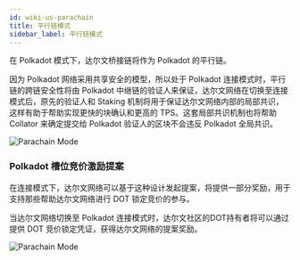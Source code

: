 ```yaml
---
id: wiki-us-parachain
title: 平行链模式
sidebar_label: 平行链模式
---
```


在 Polkadot 模式下，达尔文桥接链将作为 Polkadot 的平行链。

因为 Polkadot 网络采用共享安全的模型，所以处于 Polkadot 连接模式时，平行链的跨链安全性将由 Polkadot 中继链的验证人来保证，达尔文网络在切换至连接模式后，原先的验证人和 Staking 机制将用于保证达尔文网络内部的局部共识，这样有助于帮助实现更快的块确认和更高的 TPS。这套局部共识机制也将帮助 Collator 来确定提交给 Polkadot 验证人的区块不会违反 Polkadot 全局共识。

<div style="max-width:500px;">

![Parachain Mode](assets/para-mode-cn.png)

</div>

### Polkadot 槽位竞价激励提案

在连接模式下，达尔文网络可以基于这种设计发起提案，将提供一部分奖励，用于支持那些帮助达尔文网络进行 DOT 锁定竞价的参与。

当达尔文网络切换至 Polkadot 连接模式时，达尔文社区的DOT持有者将可以通过提供 DOT 竞价锁定凭证，获得达尔文网络的提案奖励。

![Parachain Mode](assets/para-mode-crowd-cn.png)
